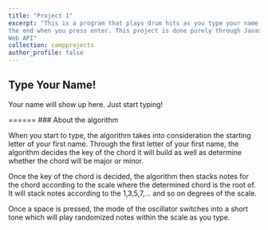 ```yaml
---
title: "Project 1"
excerpt: "This is a program that plays drum hits as you type your name with a surprise at
the end when you press enter. This project is done purely through Javascript's
Web API"
collection: campprojects
author_profile: false
---
```

<script src="{{ site.baseurl }}{% link _campprojects/js/simplesynth.js %}"></script>
<script src="{{ site.baseurl }}{% link _campprojects/js/project-1.js %}"></script>

## Type Your Name!

<div>
<p id="name"> Your name will show up here. Just start typing! </p>
</div>
======
### About the algorithm

 When you start to type, the algorithm takes into consideration the starting letter of your first name. Through the first letter of your first name, the algorithm decides the key of the chord it will build as well as determine whether the chord will be major or minor.

Once the key of the chord is decided, the algorithm then stacks notes for the chord according to the scale where the determined chord is the root of. It will stack notes according to the 1,3,5,7,... and so on degrees of the scale.

Once a space is pressed, the mode of the oscillator switches into a short tone which will play randomized notes within the scale as you type.
